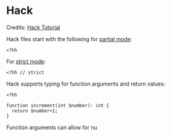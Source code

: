 # Hack

Credits: [Hack Tutorial](http://hacklang.org/tutorial.html)

Hack files start with the following for [partial mode](https://docs.hhvm.com/hack/typechecker/modes#partial-mode):

```
<?hh
```

For [strict mode](https://docs.hhvm.com/hack/typechecker/modes#strict-mode):

```
<?hh // strict
```

Hack supports typing for function arguments and return values:

```
<?hh

function increment(int $number): int {
  return $number+1;
}
```

Function arguments can allow for nu